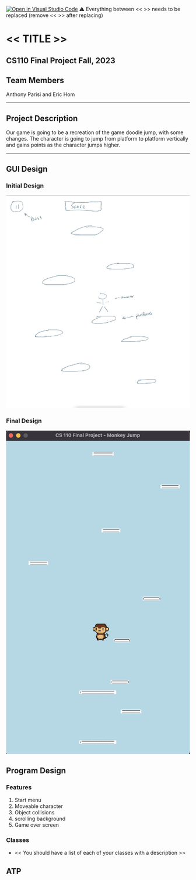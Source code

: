 [![Open in Visual Studio Code](https://classroom.github.com/assets/open-in-vscode-718a45dd9cf7e7f842a935f5ebbe5719a5e09af4491e668f4dbf3b35d5cca122.svg)](https://classroom.github.com/online_ide?assignment_repo_id=12803432&assignment_repo_type=AssignmentRepo)
:warning: Everything between << >> needs to be replaced (remove << >> after replacing)

# << TITLE >>
## CS110 Final Project Fall, 2023

## Team Members

Anthony Parisi and Eric Hom

***

## Project Description

Our game is going to be a recreation of the game doodle jump, with some changes. The character is going to jump from platform to platform vertically and gains points as the character jumps higher.

***    

## GUI Design

### Initial Design

![initial gui](assets/gui.jpg)

### Final Design

![final gui](assets/finalgui.jpg)

## Program Design

### Features

1. Start menu
2. Moveable character
3. Object collisions
4. scrolling background
5. Game over screen

### Classes

- << You should have a list of each of your classes with a description >>

## ATP


